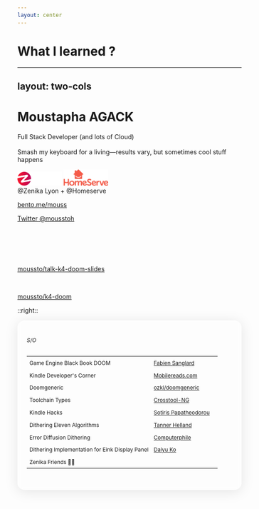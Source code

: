 ```yaml
---
layout: center
---
```

# What I learned ?


---
layout: two-cols
---

# <div class="doom-gradient">Moustapha AGACK</div>
Full Stack Developer (and lots of Cloud) <br/><br/>
Smash my keyboard for a living—results vary, but sometimes cool stuff happens

<div grid="~ cols-2 gap-1">
<img src="/pages/7-outro/assets/zenika.png" width="100px"/>
<img src="/pages/7-outro/assets/homeserve.png" width="100px"/>
</div>
@Zenika Lyon + @Homeserve 


[bento.me/mouss](https://bento.me/mouss)

[Twitter @mousstoh](https://x.com/home)


 <br />
 <br />
 <br />
 <br />

<streamline-computer-screen-1-screen-device-electronics-monitor-diplay-computer class="source-icon"/>[moussto/talk-k4-doom-slides](https://github.com/Moussto/talk-k4-doom-slides/)  

<br/>

<streamline-programming-script-file-code-1-code-files-angle-programming-file-bracket class="source-icon"/>[moussto/k4-doom](https://github.com/Moussto/k4-doom) 

::right::

<div class="thanks" w-full h-full>

######  S/O <streamline-hearts-symbol />




|                                                   |                                                                                                                                      |                                                                                |
|---------------------------------------------------|--------------------------------------------------------------------------------------------------------------------------------------|--------------------------------------------------------------------------------|
| Game Engine Black Book DOOM                       | [Fabien Sanglard](https://fabiensanglard.net/gebbdoom/)                                                                              | <streamline-interface-content-book-content-books-book-close/>                  |
| Kindle Developer's Corner                         | [Mobilereads.com](https://www.mobileread.com/forums/forumdisplay.php?f=150)                                                          | <streamline-interface-layout-2-column-header-layout-layouts-masthead-sidebar/> |
| Doomgeneric                                       | [ozkl/doomgeneric](https://github.com/ozkl/doomgeneric)                                                                              | <streamline-code-monitor-1 />                                                  |
| Toolchain Types                                   | [Crosstool-NG](https://crosstool-ng.github.io/docs/toolchain-types/)                                                                 | <streamline-interface-file-text-text-common-file />                            |
| Kindle Hacks                                      | [Sotiris Papatheodorou](https://git.sr.ht/~sotirisp/kindle-hacks)                                                                    | <streamline-code-monitor-1 />                                                  |
| Dithering Eleven Algorithms                       | [Tanner Helland](https://tannerhelland.com/2012/12/28/dithering-eleven-algorithms-source-code.html)                                  | <streamline-interface-file-text-text-common-file />                            |
| Error Diffusion Dithering                         | [Computerphile](https://www.youtube.com/watch?v=ico4fJfohMQ)                                                                         | <streamline-computer-logo-youtube-youtube-clip-social-video/>                  |
| Dithering Implementation for Eink Display Panel   | [Daiyu Ko](https://community.nxp.com/t5/i-MX-Processors-Knowledge-Base/Dithering-Implementation-for-Eink-Display-Panel/ta-p/1100219) | <streamline-computer-logo-youtube-youtube-clip-social-video/>                  |
| Zenika Friends 🙏🏽                               |                                                                                                                                      |                                                                                |

<br/>


<div class="flex flex-row justify-end">
    <PoweredBySlidev class="slidev-thanks"/>
</div>

</div>



<style>
.source-icon {
    height: 13px;
    width: 13px;
    margin-right: 10px;
}

.thanks {
    font-size: 12px;
    border-radius: 16px;
    box-shadow: 0 4px 30px rgba(0, 0, 0, 0.1);
    backdrop-filter: blur(4.7px);
    -webkit-backdrop-filter: blur(4.7px);
    border: 1px solid rgba(255, 255, 255, 0.3);
    padding: 20px;
}

td {
    padding-top: 0.4rem;
    padding-bottom: 0.4rem;
}

.slidev-thanks {
    margin-top: 25px;
}

</style>
